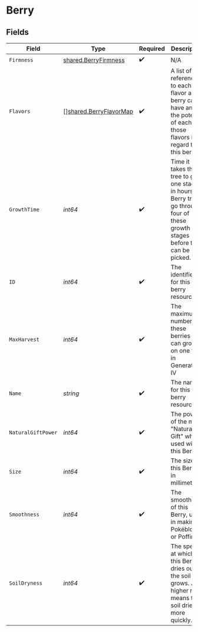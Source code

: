 # Berry


## Fields

| Field                                                                                                                             | Type                                                                                                                              | Required                                                                                                                          | Description                                                                                                                       |
| --------------------------------------------------------------------------------------------------------------------------------- | --------------------------------------------------------------------------------------------------------------------------------- | --------------------------------------------------------------------------------------------------------------------------------- | --------------------------------------------------------------------------------------------------------------------------------- |
| `Firmness`                                                                                                                        | [shared.BerryFirmness](../../models/shared/berryfirmness.md)                                                                      | :heavy_check_mark:                                                                                                                | N/A                                                                                                                               |
| `Flavors`                                                                                                                         | [][shared.BerryFlavorMap](../../models/shared/berryflavormap.md)                                                                  | :heavy_check_mark:                                                                                                                | A list of references to each flavor a berry can have and the potency of each of those flavors in regard to this berry.            |
| `GrowthTime`                                                                                                                      | *int64*                                                                                                                           | :heavy_check_mark:                                                                                                                | Time it takes the tree to grow one stage, in hours. Berry trees go through four of these growth stages before they can be picked. |
| `ID`                                                                                                                              | *int64*                                                                                                                           | :heavy_check_mark:                                                                                                                | The identifier for this berry resource                                                                                            |
| `MaxHarvest`                                                                                                                      | *int64*                                                                                                                           | :heavy_check_mark:                                                                                                                | The maximum number of these berries that can grow on one tree in Generation IV                                                    |
| `Name`                                                                                                                            | *string*                                                                                                                          | :heavy_check_mark:                                                                                                                | The name for this berry resource                                                                                                  |
| `NaturalGiftPower`                                                                                                                | *int64*                                                                                                                           | :heavy_check_mark:                                                                                                                | The power of the move "Natural Gift" when used with this Berry                                                                    |
| `Size`                                                                                                                            | *int64*                                                                                                                           | :heavy_check_mark:                                                                                                                | The size of this Berry, in millimeters                                                                                            |
| `Smoothness`                                                                                                                      | *int64*                                                                                                                           | :heavy_check_mark:                                                                                                                | The smoothness of this Berry, used in making Pokéblocks or Poffins                                                                |
| `SoilDryness`                                                                                                                     | *int64*                                                                                                                           | :heavy_check_mark:                                                                                                                | The speed at which this Berry dries out the soil as it grows. A higher rate means the soil dries more quickly.                    |